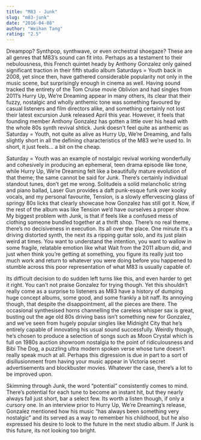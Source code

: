 ```yaml
---
title: "M83 - Junk"
slug: "m83-junk"
date: "2016-04-08"
author: "Weihan Tang"
rating: "2.5"
---
```


Dreampop? Synthpop, synthwave, or even orchestral shoegaze? These are all genres that M83’s sound can fit into. Perhaps as a testament to their nebulousness, this French quintet heady by Anthony Gonzalez only gained significant traction in their fifth studio album Saturdays = Youth back in 2008, yet since then, have gathered considerable popularity not only in the music scene, but surprisingly enough in cinema as well. Having sound tracked the entirety of the Tom Cruise movie Oblivion and had singles from 2011’s Hurry Up, We’re Dreaming appear in many others, its clear that their fuzzy, nostalgic and wholly anthemic tone was something favoured by casual listeners and film directors alike, and something certainly not lost their latest excursion Junk released April this year. However, it feels that founding member Anthony Gonzalez has gotten a little over his head with the whole 80s synth revival shtick. Junk doesn't feel quite as anthemic as Saturday = Youth, not quite as alive as Hurry Up, We’re Dreaming, and falls slightly short in all the defining characteristics of the M83 we’re used to. In short, it just feels… a bit on the cheap.

Saturday = Youth was an example of nostalgic revival working wonderfully and cohesively in producing an ephemeral, teen drama episode like tone, while Hurry Up, We’re Dreaming felt like a beautifully mature evolution of that theme; the same cannot be said for Junk. There’s certainly individual standout tunes, don’t get me wrong. Solitudeis a solid melancholic string and piano ballad, Laser Gun provides a daft punk-esque funk over kooky vocals, and my personal favourite, Tension, is a slowly effervescing glass of springy 80s licks that clearly showcase how Gonzalez has still got it. Now, if the rest of the album was like Tension we’d have ourselves a proper show. My biggest problem with Junk, is that if feels like a confused mess of clothing someone bundled together at a thrift shop. There’s no real theme, there’s no decisiveness in execution. Its all over the place. One minute it’s a driving distorted synth, the next its a ripping guitar solo, and its just plain weird at times. You want to understand the intention, you want to wallow in some fragile, relatable emotion like what Wait from the 2011 album did, and just when think you’re getting at something, you figure its really just too much work and return to whatever you were doing before you happened to stumble across this poor representation of what M83 is usually capable of.

Its difficult decision to do sudden left turns like this, and even harder to get it right. You can’t not praise Gonzalez for trying though. Yet this shouldn’t really come as a surprise to listeners as M83 have a history of dumping huge concept albums, some good, and some frankly a bit naff. Its annoying though, that despite the disappointment, all the pieces are there. The occasional synthesised horns channelling the careless whisper sax is great, busting out the age old 80s driving bass isn’t something new for Gonzalez, and we’ve seen from hugely popular singles like Midnight City that he’s entirely capable of innovating his usual sound successfully. Weirdly though, he’s chosen to produce a selection of songs such as Moon Crystal which is full on 1980s auction showroom nostalgia to the point of ridiculousness and Bibi The Dog, a puzzling ultra modern spoken verse whose tune doesn’t really speak much at all. Perhaps this digression is due in part to a sort of disillusionment from having your music appear in Victoria secret advertisements and blockbuster movies. Whatever the case, there’s a lot to be improved upon.

Skimming through Junk, the word “potential” consistently comes to mind. There’s potential for each tune to become an instant hit, but they nearly always fall just short, bar a select few. Its worth a listen though, if only a cursory one. In an interview prior to Hurry Up, We’re Dreaming’s release, Gonzalez mentioned how his music “has always been something very nostalgic” and its served as a way to remember his childhood, but he also expressed his desire to look to the future in the next studio album. If Junk is this future, its not looking too bright.
